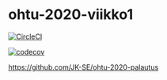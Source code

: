 # ohtu-2020-viikko1

[![CircleCI](https://circleci.com/gh/JK-SE/ohtu-2020-viikko1.svg?style=svg)](https://circleci.com/gh/JK-SE/ohtu-2020-viikko1)

[![codecov](https://codecov.io/gh/JK-SE/ohtu-2020-viikko1/branch/master/graph/badge.svg)](https://codecov.io/gh/JK-SE/ohtu-2020-viikko1)

https://github.com/JK-SE/ohtu-2020-palautus


